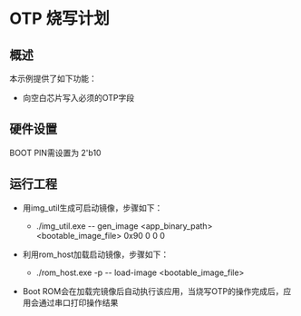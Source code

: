 # OTP 烧写计划

## 概述

本示例提供了如下功能：
- 向空白芯片写入必须的OTP字段

## 硬件设置

BOOT PIN需设置为 2'b10

## 运行工程

- 用img_util生成可启动镜像，步骤如下：
  - ./img_util.exe -- gen_image <app_binary_path> <bootable_image_file> 0x90 0 0 0

- 利用rom_host加载启动镜像，步骤如下：
  -  ./rom_host.exe -p <COMx> -- load-image <bootable_image_file>

 - Boot ROM会在加载完镜像后自动执行该应用，当烧写OTP的操作完成后，应用会通过串口打印操作结果
